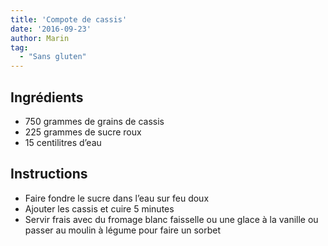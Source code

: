 ```yaml
---
title: 'Compote de cassis'
date: '2016-09-23'
author: Marin
tag: 
  - "Sans gluten"
---
```

## Ingrédients
- 750 grammes de grains de cassis
- 225 grammes de sucre roux
- 15 centilitres d’eau

## Instructions
- Faire fondre le sucre dans l’eau sur feu doux
- Ajouter les cassis et cuire 5 minutes
- Servir frais avec du fromage blanc faisselle ou une glace à la vanille ou passer au moulin à légume pour faire un sorbet

